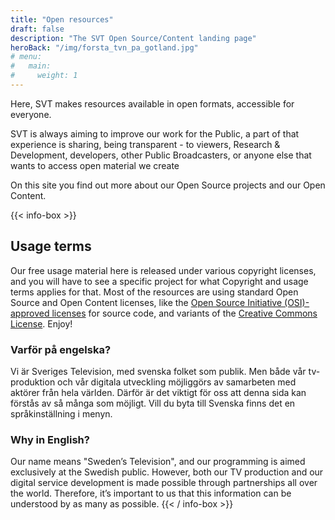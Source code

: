 ```yaml
---
title: "Open resources"
draft: false
description: "The SVT Open Source/Content landing page"
heroBack: "/img/forsta_tvn_pa_gotland.jpg"
# menu:
#   main:
#     weight: 1
---
```


Here, SVT makes resources available in open formats, accessible for everyone.

SVT is always aiming to improve our work for the Public, a part of that experience is sharing, being transparent - to viewers, Research & Development, developers, other Public Broadcasters, or anyone else that wants to access open material we create

On this site you find out more about our Open Source projects and our Open Content. 

{{< info-box >}}

## Usage terms

Our free usage material here is released under various copyright licenses, and you will have to see a specific project for what Copyright and usage terms applies for that. 
Most of the resources are using standard Open Source and Open Content licenses, like the [Open Source Initiative (OSI)-approved licenses](https://opensource.org/) for source code, and variants of the [Creative Commons License](https://creativecommons.org/). Enjoy!



### Varför på engelska?
Vi är Sveriges Television, med svenska folket som publik. Men både vår tv-produktion och vår digitala utveckling möjliggörs av samarbeten med aktörer från hela världen. Därför är det viktigt för oss att denna sida kan förstås av så många som möjligt. Vill du byta till Svenska finns det en språkinställning i menyn.

### Why in English?
Our name means "Sweden’s Television", and our programming is aimed exclusively at the Swedish public. However, both our TV production and our digital service development is made possible through partnerships all over the world. Therefore, it’s important to us that this information can be understood by as many as possible.
{{< / info-box >}}

